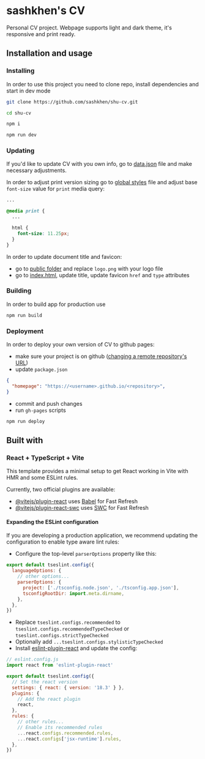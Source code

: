 # sashkhen's CV

Personal CV project. Webpage supports light and dark theme, it's responsive and print ready.

## Installation and usage

### Installing

In order to use this project you need to clone repo, install dependencies and start in dev mode

```bash
git clone https://github.com/sashkhen/shu-cv.git

cd shu-cv

npm i

npm run dev
```

### Updating

If you'd like to update CV with you own info, go to [data.json](./src/constants/data.json) file and make necessary adjustments.

In order to adjust print version sizing go to [global styles](./src/index.css) file and adjust base `font-size` value for `print` media query:

```css
...

@media print {
  ...

  html {
    font-size: 11.25px;
  }
}
```

In order to update document title and favicon:

- go to [public folder](./public/) and replace `logo.png` with your logo file
- go to [index.html](./index.html), update title, update favicon `href` and `type` attributes

### Building

In order to build app for production use

```bash
npm run build
```

### Deployment

In order to deploy your own version of CV to github pages:

- make sure your project is on github ([changing a remote repository's URL](https://medium.com/@ninadkarlekar/deploying-your-react-project-on-github-pages-a-step-by-step-guide-f8b364fa75fa))
- update `package.json`

```json
{
  "homepage": "https://<username>.github.io/<repository>",
}
```

- commit and push changes
- run `gh-pages` scripts

```bash
npm run deploy
```

## Built with

### React + TypeScript + Vite

This template provides a minimal setup to get React working in Vite with HMR and some ESLint rules.

Currently, two official plugins are available:

- [@vitejs/plugin-react](https://github.com/vitejs/vite-plugin-react/blob/main/packages/plugin-react/README.md) uses [Babel](https://babeljs.io/) for Fast Refresh
- [@vitejs/plugin-react-swc](https://github.com/vitejs/vite-plugin-react-swc) uses [SWC](https://swc.rs/) for Fast Refresh

#### Expanding the ESLint configuration

If you are developing a production application, we recommend updating the configuration to enable type aware lint rules:

- Configure the top-level `parserOptions` property like this:

```js
export default tseslint.config({
  languageOptions: {
    // other options...
    parserOptions: {
      project: ['./tsconfig.node.json', './tsconfig.app.json'],
      tsconfigRootDir: import.meta.dirname,
    },
  },
})
```

- Replace `tseslint.configs.recommended` to `tseslint.configs.recommendedTypeChecked` or `tseslint.configs.strictTypeChecked`
- Optionally add `...tseslint.configs.stylisticTypeChecked`
- Install [eslint-plugin-react](https://github.com/jsx-eslint/eslint-plugin-react) and update the config:

```js
// eslint.config.js
import react from 'eslint-plugin-react'

export default tseslint.config({
  // Set the react version
  settings: { react: { version: '18.3' } },
  plugins: {
    // Add the react plugin
    react,
  },
  rules: {
    // other rules...
    // Enable its recommended rules
    ...react.configs.recommended.rules,
    ...react.configs['jsx-runtime'].rules,
  },
})
```

